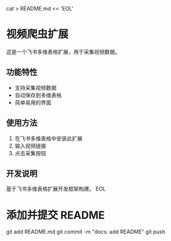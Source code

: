 cat > README.md << 'EOL'
# 视频爬虫扩展

这是一个飞书多维表格扩展，用于采集视频数据。

## 功能特性
- 支持采集视频数据
- 自动保存到多维表格
- 简单易用的界面

## 使用方法
1. 在飞书多维表格中安装此扩展
2. 输入视频链接
3. 点击采集按钮

## 开发说明
基于飞书多维表格扩展开发框架构建。
EOL

# 添加并提交 README
git add README.md
git commit -m "docs: add README"
git push
